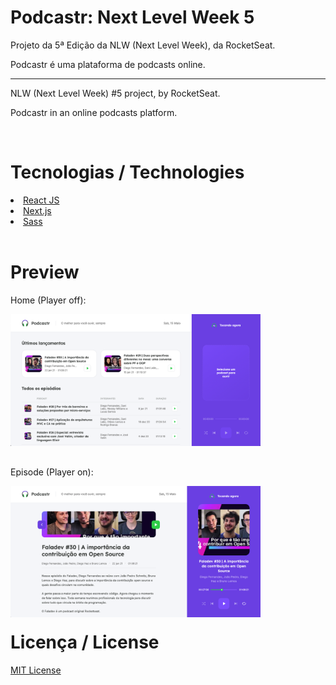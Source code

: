<!-- <img style="width: 1200px; padding: 20px 0; margin: 0px auto; " src="./public/logo-full.svg"> -->

<h1 style="font: 50px">Podcastr: Next Level Week 5 </h1>

<p>Projeto da 5ª Edição da NLW (Next Level Week), da RocketSeat.</p>

<p>Podcastr é uma plataforma de podcasts online.

<hr>

<p>NLW (Next Level Week) #5 project, by RocketSeat.</p>

<p>Podcastr in an online podcasts platform.</p>

<br>

<h1 style="font: 50px">Tecnologias / Technologies</h1>

<li>
    <a href="https://reactjs.org/">React JS</a>
</li>
<li>
    <a href="https://nextjs.org/">Next.js</a>
</li>
<li>
    <a href="https://sass-lang.com/">Sass</a>
</li>

<br>

<h1 style="font: 50px">Preview</h1>

<p>Home (Player off):</p>
<img style="max-width: 400px;" src="./public/preview1.png">

<p style="margin-top: 30px;">Episode (Player on):</p>
<img style="max-width: 400px;" src="./public/preview2.png">

<h1 style="font: 50px; margin-top: 20px;">Licença / License</h1>

<a href="https://opensource.org/licenses/MIT">MIT License</a>
